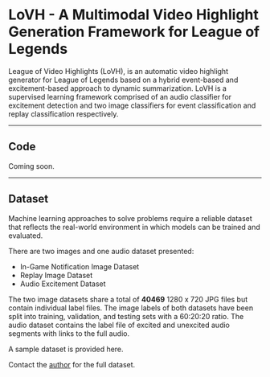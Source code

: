 # LoVH - A Multimodal Video Highlight Generation Framework for League of Legends

League of Video Highlights (LoVH), is an automatic video highlight generator for League of Legends based on a hybrid
event-based and excitement-based approach to dynamic summarization.
LoVH is a supervised learning framework comprised of an audio classifier for excitement detection and two image classifiers
for event classification and replay classification respectively.

---

## Code
Coming soon.

---

## Dataset
Machine learning approaches to solve problems require a reliable dataset that reflects the real-world environment in which models can be trained and evaluated.

There are two images and one audio dataset presented:
- In-Game Notification Image Dataset
- Replay Image Dataset
- Audio Excitement Dataset

The two image datasets share a total of **40469** 1280 x 720 JPG files but contain individual label files.
The image labels of both datasets have been split into training, validation, and testing sets with a 60:20:20 ratio.
The audio dataset contains the label file of excited and unexcited audio segments with links to the full audio.

A sample dataset is provided here.

Contact the [author](mailto:akhilesh.shiuram@gmail.com) for the full dataset.